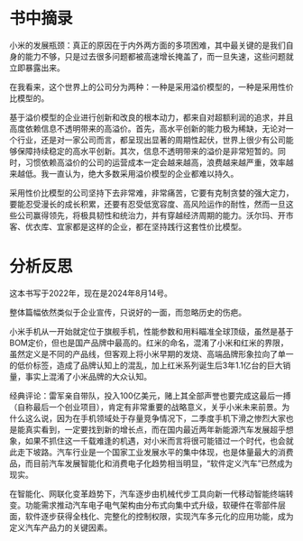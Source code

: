 # 书中摘录

小米的发展瓶颈：真正的原因在于内外两方面的多项困难，其中最关键的是我们自身的能力不够，只是过去很多问题都被高速增长掩盖了，而一旦失速，这些问题就立即暴露出来。

在我看来，这个世界上的公司分为两种：一种是采用溢价模型的，一种是采用性价比模型的。

基于溢价模型的企业进行创新和改良的根本动力，都来自对超额利润的追求，并且高度依赖信息不透明带来的高溢价。首先，高水平创新的能力极为稀缺，无论对一个行业，还是对一家公司而言，都呈现出显著的周期性起伏，世界上很少有公司能够保障持续稳定的高水平创新。其次，信息不透明带来的溢价是非常短暂的。同时，习惯依赖高溢价的公司的运营成本一定会越来越高，浪费越来越严重，效率越来越低。我一直认为，绝大多数采用溢价模型的企业都难以持久。

采用性价比模型的公司坚持下去非常难，非常痛苦，它要有克制贪婪的强大定力，要能忍受漫长的成长积累，还要有忍受低宽容度、高风险运作的耐性，然而一旦这些公司赢得领先，将极具韧性和统治力，并有穿越经济周期的能力。沃尔玛、开市客、优衣库、宜家都是这样的企业，都在坚持践行这套性价比模型。

# 分析反思

这本书写于2022年，现在是2024年8月14号。

整体篇幅依然类似于企业宣传，只说好的一面，而忽略历史的伤疤。

小米手机从一开始就定位于旗舰手机，性能参数和用料瞄准全球顶级，虽然是基于BOM定价，但也是国产品牌中最高的。红米的命名，混淆了小米和红米的界限，虽然定义是不同的产品线，但客观上将小米早期的发烧、高端品牌形象拉向了单一的低价标签，造成了品牌认知上的混乱，加上红米系列诞生后3年1.1亿台的巨大销量，事实上混淆了小米品牌的大众认知。

经典评论：雷军亲自带队，投入100亿美元，赌上其全部声誉也要完成这最后一搏（自称最后一个创业项目），肯定有非常重要的战略意义，关乎小米未来前景。为什么这么说，因为在手机领域处于存量竞争情况下，二季度手机下滑之惨烈大家也是能真实看到，一定要找到新的增长点，而在国内最近两年新能源汽车发展超乎想象，如果不抓住这一千载难逢的机遇，对小米而言将很可能错过一个时代，也会就此走下坡路。汽车行业是一个国家工业发展水平的集中体现，也是体量最大的消费品，而目前汽车发展智能化和消费电子化趋势相当明显，“软件定义汽车”已然成为现实。

在智能化、网联化变革趋势下，汽车逐步由机械代步工具向新一代移动智能终端转变。功能需求推动汽车电子电气架构由分布式向集中式升级，软硬件在零部件层面，软件逐步获得全栈化、完整化的控制权限，实现汽车多元化的应用功能，成为定义汽车产品力的关键因素。